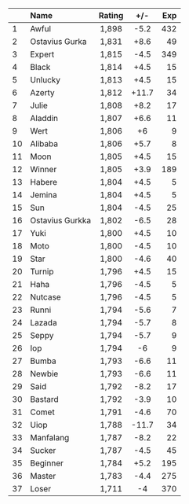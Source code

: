 | |Name|Rating|+/-|Exp|
|-|:---|:----:|:-:|--:|
|1|Awful|1,898|-5.2|432|
|2|Ostavius Gurka|1,831|+8.6|49|
|3|Expert|1,815|-4.5|349|
|4|Black|1,814|+4.5|15|
|5|Unlucky|1,813|+4.5|15|
|6|Azerty|1,812|+11.7|34|
|7|Julie|1,808|+8.2|17|
|8|Aladdin|1,807|+6.6|11|
|9|Wert|1,806|+6|9|
|10|Alibaba|1,806|+5.7|8|
|11|Moon|1,805|+4.5|15|
|12|Winner|1,805|+3.9|189|
|13|Habere|1,804|+4.5|5|
|14|Jemina|1,804|+4.5|5|
|15|Sun|1,804|-4.5|25|
|16|Ostavius Gurkka|1,802|-6.5|28|
|17|Yuki|1,800|+4.5|10|
|18|Moto|1,800|-4.5|10|
|19|Star|1,800|-4.6|40|
|20|Turnip|1,796|+4.5|15|
|21|Haha|1,796|-4.5|5|
|22|Nutcase|1,796|-4.5|5|
|23|Runni|1,794|-5.6|7|
|24|Lazada|1,794|-5.7|8|
|25|Seppy|1,794|-5.7|9|
|26|Iop|1,794|-6|9|
|27|Bumba|1,793|-6.6|11|
|28|Newbie|1,793|-6.6|11|
|29|Said|1,792|-8.2|17|
|30|Bastard|1,792|-3.9|10|
|31|Comet|1,791|-4.6|70|
|32|Uiop|1,788|-11.7|34|
|33|Manfalang|1,787|-8.2|22|
|34|Sucker|1,787|-4.5|45|
|35|Beginner|1,784|+5.2|195|
|36|Master|1,783|-4.4|275|
|37|Loser|1,711|-4|370|
